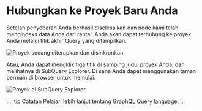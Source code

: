 # Hubungkan ke Proyek Baru Anda

Setelah penyebaran Anda berhasil diselesaikan dan node kami telah mengindeks data Anda dari rantai, Anda akan dapat terhubung ke proyek Anda melalui titik akhir Query yang ditampilkan.

![Proyek sedang diterapkan dan disinkronkan](/assets/img/projects_deploy_sync.png)

Atau, Anda dapat mengklik tiga titik di samping judul proyek Anda, dan melihatnya di SubQuery Explorer. Di sana Anda dapat menggunakan taman bermain di browser untuk memulai.

![Proyek di SubQuery Explorer](/assets/img/projects_explorer.png)

:::: tip Catatan Pelajari lebih lanjut tentang [GraphQL Query language.](./graphql.md) :::
